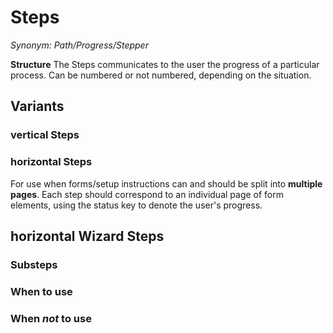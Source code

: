 # Steps

_Synonym: Path/Progress/Stepper_

**Structure**
The Steps communicates to the user the progress of a particular process.
Can be numbered or not numbered, depending on the situation.

## Variants

### vertical Steps


### horizontal Steps

For use when forms/setup instructions can and should be split into **multiple pages**. Each step should correspond to an individual page of form elements, using the status key to denote the user's progress.

## horizontal Wizard Steps

### Substeps

### When to use

### When _not_ to use
